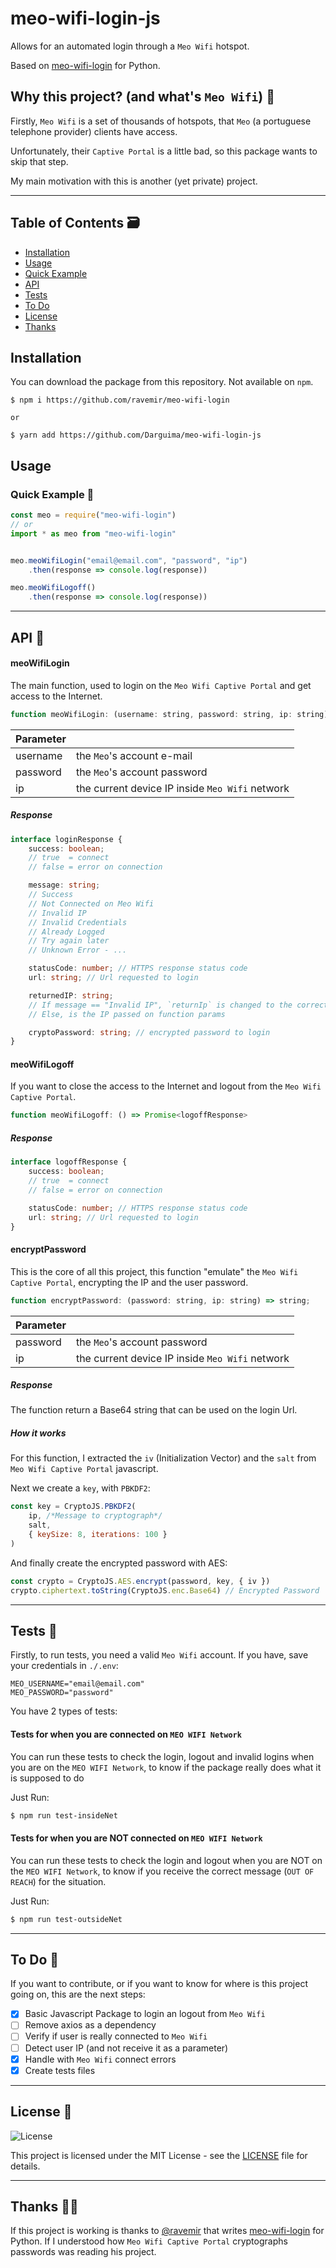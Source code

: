 # meo-wifi-login-js

Allows for an automated login through a `Meo Wifi` hotspot.

Based on [meo-wifi-login](https://github.com/ravemir/meo-wifi-login) for Python.


## Why this project? (and what's `Meo Wifi`) 🤔

Firstly, `Meo Wifi` is a set of thousands of hotspots, that `Meo` (a portuguese telephone provider) clients have access.

Unfortunately, their `Captive Portal` is a little bad, so this package wants to skip that step.

My main motivation with this is another (yet private) project.

---

## Table of Contents 🗃️

- [Installation](#installation)
- [Usage](#usage)
- [Quick Example](#quick-example-)
- [API](#api-)
- [Tests](#tests-)
- [To Do](#to-do-)
- [License](#license-)
- [Thanks](#thanks-)

## Installation

You can download the package from this repository. Not available on `npm`.

``` console
$ npm i https://github.com/ravemir/meo-wifi-login

or

$ yarn add https://github.com/Darguima/meo-wifi-login-js
```

## Usage

### Quick Example 🚀

``` javascript
const meo = require("meo-wifi-login")
// or
import * as meo from "meo-wifi-login"


meo.meoWifiLogin("email@email.com", "password", "ip")
	.then(response => console.log(response))

meo.meoWifiLogoff()
	.then(response => console.log(response))
```

---

## API 📖

#### meoWifiLogin

The main function, used to login on the `Meo Wifi Captive Portal` and get access to the Internet.


```javascript
function meoWifiLogin: (username: string, password: string, ip: string) => Promise<loginResponse>;
```

|Parameter|                                                |
|---------|------------------------------------------------|
|username | the `Meo`'s account e-mail                     |
|password | the `Meo`'s account password                   |
|ip       | the current device IP inside `Meo Wifi` network|

##### Response

```typescript
interface loginResponse {
	success: boolean;
	// true  = connect
	// false = error on connection

	message: string;
	// Success
	// Not Connected on Meo Wifi
	// Invalid IP
	// Invalid Credentials
	// Already Logged
	// Try again later
	// Unknown Error - ...

	statusCode: number; // HTTPS response status code
	url: string; // Url requested to login

	returnedIP: string; 
	// If message == "Invalid IP", `returnIp` is changed to the correct IP
	// Else, is the IP passed on function params

	cryptoPassword: string; // encrypted password to login
}
```

#### meoWifiLogoff

If you want to close the access to the Internet and logout from the `Meo Wifi Captive Portal`.


```javascript
function meoWifiLogoff: () => Promise<logoffResponse>
```

##### Response

```typescript
interface logoffResponse {
	success: boolean;
	// true  = connect
	// false = error on connection

	statusCode: number; // HTTPS response status code
	url: string; // Url requested to login
}
```

#### encryptPassword

This is the core of all this project, this function "emulate" the `Meo Wifi Captive Portal`, encrypting the IP and the user password.

```javascript
function encryptPassword: (password: string, ip: string) => string;
```

|Parameter|                                                |
|---------|------------------------------------------------|
|password | the `Meo`'s account password                   |
|ip       | the current device IP inside `Meo Wifi` network|

##### Response

The function return a Base64 string that can be used on the login Url.

##### How it works

For this function, I extracted the `iv` (Initialization Vector) and the `salt` from `Meo Wifi Captive Portal` javascript.

Next we create a `key`, with `PBKDF2`:

```javascript
const key = CryptoJS.PBKDF2(
	ip, /*Message to cryptograph*/
	salt,
	{ keySize: 8, iterations: 100 }
)
```

And finally create the encrypted password with AES:

```javascript
const crypto = CryptoJS.AES.encrypt(password, key, { iv })
crypto.ciphertext.toString(CryptoJS.enc.Base64) // Encrypted Password
```

---

## Tests 🧪

Firstly, to run tests, you need a valid `Meo Wifi` account. If you have, save your credentials in `./.env`:

```
MEO_USERNAME="email@email.com"
MEO_PASSWORD="password"
```

You have 2 types of tests:

#### Tests for when you are connected on `MEO WIFI Network`

You can run these tests to check the login, logout and invalid logins when you are on the `MEO WIFI Network`, to know if the package really does what it is supposed to do

Just Run:

```bash
$ npm run test-insideNet
```

#### Tests for when you are NOT connected on `MEO WIFI Network`

You can run these tests to check the login and logout when you are NOT on the `MEO WIFI Network`, to know if you receive the correct message (`OUT OF REACH`) for the situation.

Just Run:

```bash
$ npm run test-outsideNet
```

---

## To Do 📝

If you want to contribute, or if you want to know for where is this project going on, this are the next steps:

- [x] Basic Javascript Package to login an logout from `Meo Wifi`
- [ ] Remove axios as a dependency
- [ ] Verify if user is really connected to `Meo Wifi`
- [ ] Detect user IP (and not receive it as a parameter)
- [x] Handle with `Meo Wifi` connect errors
- [x] Create tests files

---

## License 📝

<img alt="License" src="https://img.shields.io/badge/license-MIT-%2304D361">

This project is licensed under the MIT License - see the [LICENSE](LICENSE) file for details.

---

## Thanks 🙏🙏

If this project is working is thanks to [@ravemir](https://github.com/ravemir) that writes [meo-wifi-login](https://github.com/ravemir/meo-wifi-login) for Python. If I understood how `Meo Wifi Captive Portal` cryptographs passwords was reading his project.
